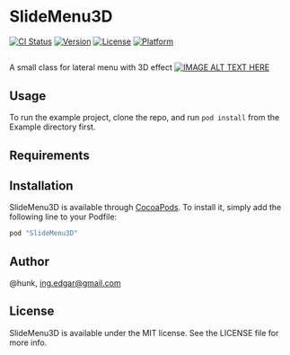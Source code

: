 # SlideMenu3D

[![CI Status](http://img.shields.io/travis/hunk/SlideMenu3D.svg?style=flat)](https://travis-ci.org/hunk/SlideMenu3D)
[![Version](https://img.shields.io/cocoapods/v/SlideMenu3D.svg?style=flat)](http://cocoapods.org/pods/SlideMenu3D)
[![License](https://img.shields.io/cocoapods/l/SlideMenu3D.svg?style=flat)](http://cocoapods.org/pods/SlideMenu3D)
[![Platform](https://img.shields.io/cocoapods/p/SlideMenu3D.svg?style=flat)](http://cocoapods.org/pods/SlideMenu3D)

## 
A small class for lateral menu with 3D effect
[![IMAGE ALT TEXT HERE](http://img.youtube.com/vi/3TiyI1p7Q1U/0.jpg)](https://www.youtube.com/watch?v=3TiyI1p7Q1U)

## Usage

To run the example project, clone the repo, and run `pod install` from the Example directory first.

## Requirements

## Installation

SlideMenu3D is available through [CocoaPods](http://cocoapods.org). To install
it, simply add the following line to your Podfile:

```ruby
pod "SlideMenu3D"
```

## Author

@hunk, ing.edgar@gmail.com

## License

SlideMenu3D is available under the MIT license. See the LICENSE file for more info.
